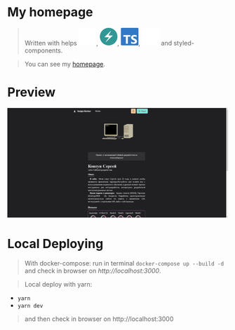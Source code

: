 # My homepage

> Written with helps <img src="./nextdotjs.svg"/>, <img src="./chakraui.svg"/>, <img src="./typescript.svg"/>, <img src="./threedotjs.svg"/> and styled-components.

> You can see my <a href="www.ikbkr.site">homepage</a>.

# Preview

<img src="./explore.gif">

# Local Deploying

> With docker-compose: run in terminal `docker-compose up --build -d` and check in browser on *http://localhost:3000*.

> Local deploy with yarn:
- `yarn`
- `yarn dev`
> and then check in browser on http://localhost:3000